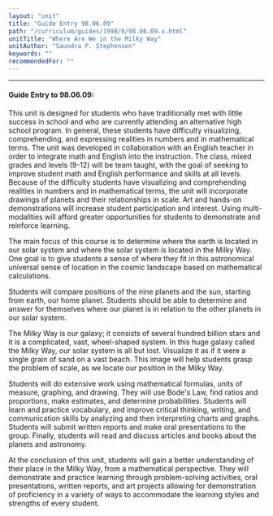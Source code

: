 ```yaml
---
layout: "unit"
title: "Guide Entry 98.06.09"
path: "/curriculum/guides/1998/6/98.06.09.x.html"
unitTitle: "Where Are We in the Milky Way"
unitAuthor: "Saundra P. Stephenson"
keywords: ""
recommendedFor: ""
---
```

<body>
<hr/>
<h4>
Guide Entry to 98.06.09:
</h4>
This unit is designed for students who have traditionally met with little success in school and who are currently attending an alternative high school program.  In general, these students have difficulty visualizing, comprehending, and expressing realities in numbers and in mathematical terms.  The unit was developed in collaboration with an English teacher in order to integrate math and English into the instruction.  The class, mixed grades and levels (9-12) will be team taught, with the goal of seeking to improve student math and English performance and skills at all levels.
Because of the difficulty students have visualizing and comprehending realities in numbers and in mathematical terms, the unit will incorporate drawings of planets and their relationships in scale.  Art and hands-on demonstrations will increase student participation and interest.  Using multi-modalities will afford greater opportunities for students to demonstrate and reinforce learning.
<p>
The main focus of this course is to determine where the earth is located in our solar system and where the solar system is located in the Milky Way.  One goal is to give students a sense of where they fit in this astronomical universal sense of location in the cosmic landscape based on mathematical calculations.
</p>
<p>
Students will compare positions of the nine planets and the sun, starting from earth, our home planet.  Students should be able to determine and answer for themselves where our planet is in relation to the other planets in our solar system.
</p>
<p>
The Milky Way is our galaxy; it consists of several hundred billion stars and it is a complicated, vast, wheel-shaped system.  In this huge galaxy called the Milky Way, our solar system is all but lost.  Visualize it as if it were a single grain of sand on a vast beach.  This image will help students grasp the problem of scale, as we locate our position in the Milky Way.
</p>
<p>
Students will do extensive work using mathematical formulas, units of measure, graphing, and drawing.  They will use Bode's Law, find ratios and proportions, make estimates, and determine probabilities.  Students will learn and practice vocabulary, and improve critical thinking, writing, and communication skills by analyzing and then interpreting charts and graphs.  Students will submit written reports and make oral presentations to the group.  Finally, students will read and discuss articles and books about the planets and astronomy.
</p>
<p>
At the conclusion of this unit, students will gain a better understanding of their place in the Milky Way, from a mathematical perspective.  They will demonstrate and practice learning through problem-solving activities, oral presentations, written reports, and art projects allowing for demonstration of proficiency in a variety of ways to accommodate the learning styles and strengths of every student.
</p>
</body>